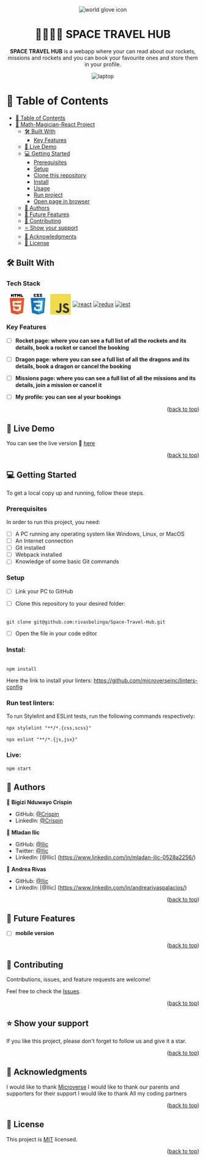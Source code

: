 <div align="center">
  <img
          alt="world glove icon"
          src="https://user-images.githubusercontent.com/103900838/227566312-0ecb18dc-64b8-4bb4-948d-ecdd8a540638.png"
          width="140"  height="auto" 
        />
  <br/>
  
# 🚀🚀🚀🚀 SPACE TRAVEL HUB  <a name="about-project"></a>

 <a name="about-project"></a>
<!-- PROJECT DESCRIPTION -->
**SPACE TRAVEL HUB** is a webapp where your can read about our rockets, missions and rockets and you can book your favourite ones and store them in your profile.

![laptop](https://user-images.githubusercontent.com/103900838/227567521-4a59b1d3-e582-4898-b1c6-004629c40ce4.png)

</div>

<a name="readme-top"></a>

<!-- TABLE OF CONTENTS -->

# 📗 Table of Contents

- [📗 Table of Contents](#-table-of-contents)
- [📖 Math-Magician-React Project ](#-math-magician-react-project-)
  - [🛠 Built With ](#-built-with-)
    - [Key Features ](#key-features-)
  - [🚀 Live Demo ](#-live-demo-)
  - [💻 Getting Started ](#-getting-started-)
    - [Prerequisites](#prerequisites)
    - [Setup](#setup)
    - [Clone this repository](#clone-this-repository)
    - [Install](#install)
    - [Usage](#usage)
    - [Run project](#run-project)
    - [Open page in browser](#open-page-in-browser)
  - [👥 Authors ](#-authors-)
  - [🔭 Future Features ](#-future-features-)
  - [🤝 Contributing ](#-contributing-)
  - [⭐️ Show your support ](#️-show-your-support-)
  - [🙏 Acknowledgments ](#-acknowledgments-)
  - [📝 License ](#-license-)


## 🛠 Built With <a name="built-with"></a>

### Tech Stack <a name="tech-stack"></a>

<a href="https://www.w3.org/html/" target="_blank"><img align="center" src="https://raw.githubusercontent.com/devicons/devicon/master/icons/html5/html5-original-wordmark.svg" alt="html5" width="55" height="55"/></a><a href="https://www.w3schools.com/css/" target="_blank"><img align="center" src="https://raw.githubusercontent.com/devicons/devicon/master/icons/css3/css3-original-wordmark.svg" alt="css3" width="55" height="55"/></a>
<a href="https://developer.mozilla.org/en-US/docs/Web/JavaScript" target="_blank" rel="noreferrer"><img align="center" src="https://raw.githubusercontent.com/devicons/devicon/master/icons/javascript/javascript-original.svg" alt="javascript" width="55" height="55"/></a>
<a href="https://reactjs.org/" target="_blank" rel="noreferrer">
<img align="center" src="https://cdn-icons-png.flaticon.com/512/1183/1183672.png" alt="react" width="60" height="60"/></a>
<a href="https://redux-toolkit.js.org/" target="_blank" rel="noreferrer">
<img align="center" src="https://user-images.githubusercontent.com/103900838/222968100-66b1cdba-dcbe-4047-a88f-3f55ccf983ee.svg" alt="redux" width="60" height="60"/></a>
<a href="https://jestjs.io/" target="_blank"><img align="center" src="https://user-images.githubusercontent.com/103900838/219062261-8a9b9a82-2967-4e21-abff-42005e4e6048.svg" alt="jest" width="55" height="55"/></a>



<!-- Features -->
### Key Features <a name="key-features"></a>

<!-- > Describe between 1-3 key features of the application.-->

- [ ] **Rocket page: where you can see a full list of all the rockets and its details, book a rocket or cancel the booking**
- [ ] **Dragon page: where you can see a full list of all the dragons and its details, book a dragon or cancel the booking**
- [ ] **Missions page: where you can see a full list of all the missions and its details, join a mission or cancel it**
- [ ] **My profile: you can see al your bookings**


<p align="right">(<a href="#readme-top">back to top</a>)</p>

<!-- LIVE DEMO -->

## 🚀 Live Demo <a name="live-demo"></a>

You can see the live version 📍 [here](https://fastidious-sable-3bb07a.netlify.app/)

<p align="right">(<a href="#readme-top">back to top</a>)</p>


<!-- GETTING STARTED -->

## 💻 Getting Started <a name="getting-started"></a>


To get a local copy up and running, follow these steps.

### Prerequisites

In order to run this project, you need:

- [ ] A PC running any operating system like Windows, Linux, or MacOS
- [ ] An Internet connection
- [ ] Git installed
- [ ] Webpack installed
- [ ] Knowledge of some basic Git commands

### Setup

- [ ] Link your PC to GitHub
- [ ] Clone this repository to your desired folder:


```

git clone git@github.com:rivasbolinga/Space-Travel-Hub.git
```


- [ ] Open the file in your code editor



###  Instal:
```

npm install
```


Here the link to install your linters: https://github.com/microverseinc/linters-config


###  Run test linters:

To run Stylelint and ESLint tests, run the following commands respectively:

```
npx stylelint "**/*.{css,scss}"
```

```
npx eslint "**/*.{js,jsx}"

```
###  Live:

```
npm start

```

<!-- AUTHORS -->

## 👥 Authors <a name="authors"></a>

👤 **Bigizi Nduwayo Crispin**

- GitHub: [@Crispin](https://github.com/Bigizi)
- LinkedIn: [@Crispin](https://linkedin.com/)

👤 **Mladan Ilic**

- GitHub: [@Ilic](https://github.com/djo1975)
- Twitter: [@Ilic](https://twitter.com/MladanIlic)
- LinkedIn: [@Ilic] (https://www.linkedin.com/in/mladan-ilic-0528a2256/)

👤 **Andrea Rivas**

- GitHub: [@Ilic](https://github.com/rivasbolinga)
- LinkedIn: [@Ilic] (https://www.linkedin.com/in/andrearivaspalacios/)

<p align="right">(<a href="#readme-top">back to top</a>)</p>

<!-- Features -->
## 🔭 Future Features <a name="future-features"></a>

- [ ] **mobile version**

<p align="right">(<a href="#readme-top">back to top</a>)</p>

<!-- CONTRIBUTING -->

## 🤝 Contributing <a name="contributing"></a>

Contributions, issues, and feature requests are welcome!

Feel free to check the [Issues](https://github.com/Bigizi/Space-Travel-Hub/issues).

<p align="right">(<a href="#readme-top">back to top</a>)</p>

<!-- SUPPORT -->
## ⭐️ Show your support <a name="support"></a>

If you like this project, please don't forget to follow us and give it a star.

<p align="right">(<a href="#readme-top">back to top</a>)</p>


<!-- ACKNOWLEDGEMENTS -->

## 🙏 Acknowledgments <a name="acknowledgements"></a>

I would like to thank [Microverse](https://www.microverse.org/)
I would like to thank our parents and supporters for their support
I would like to thank All my coding partners

<p align="right">(<a href="#readme-top">back to top</a>)</p>

<!-- LICENSE -->

## 📝 License <a name="license"></a>

This project is [MIT](./LICENSE) licensed.

<p align="right">(<a href="#readme-top">back to top</a>)</p>
